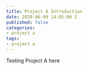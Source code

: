 ```yaml
---
title: Project A Introduction
date: 2020-06-09 14:05:00 Z
published: false
categories:
- project a
tags:
- project a
---
```


Testing Project A here